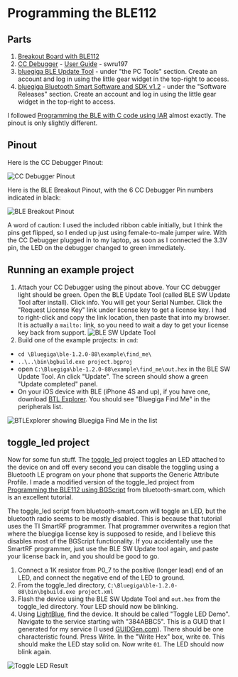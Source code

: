 # Programming the BLE112 #

## Parts ##
1.  [Breakout Board with BLE112](
http://store.hardwarebreakout.com/index.php?route=product/product&product_id=61)
2.  [CC Debugger](http://www.ti.com/tool/cc-debugger) - [User Guide](http://www.ti.com/lit/swru197) - swru197
3.  [bluegiga BLE Update Tool](http://www.bluegiga.com/en-US/products/bluetooth-4.0-modules/ble112-bluetooth--smart-module/documentation/) - under "the PC Tools" section.  Create an account and log in using the little gear widget in the top-right to access.
4.  [bluegiga Bluetooth Smart Software and SDK v1.2](http://www.bluegiga.com/en-US/products/bluetooth-4.0-modules/ble112-bluetooth--smart-module/documentation/) - under the "Software Releases" section.  Create an account and log in using the little gear widget in the top-right to access.

I followed [Programming the BLE with C code using IAR](http://blog.bluetooth-smart.com/2012/09/11/programming-the-ble112-with-c-code-using-iar/) almost exactly.  The pinout is only slightly different.

## Pinout ##
Here is the CC Debugger Pinout:

![CC Debugger Pinout](http://cl.ly/image/2B2s3R0V0Y0R/target-connector-pinout.png)

Here is the BLE Breakout Pinout, with the 6 CC Debugger Pin numbers indicated in black:

![BLE Breakout Pinout](http://cl.ly/image/1V0k2P0G1m3j/ble-breakout-pinout-cc-debugger.png)

A word of caution: I used the included ribbon cable initially, but I think the pins get flipped, so I ended up just using female-to-male jumper wire.  With the CC Debugger plugged in to my laptop, as soon as I connected the 3.3V pin, the LED on the debugger changed to green immediately.

## Running an example project ##
1.  Attach your CC Debugger using the pinout above.  Your CC debugger light should be green.  Open the BLE Update Tool (called BLE SW Update Tool after install).  Click info.  You will get your Serial Number.  Click the "Request License Key" link under license key to get a license key.  I had to right-click and copy the link location, then paste that into my browser.  It is actually a `mailto:` link, so you need to wait a day to get your license key back from support.
 ![BLE SW Update Tool](http://cl.ly/image/38393t310u41/BLESWUpdateTool.PNG)
2. Build one of the example projects: in `cmd`:
 * `cd \Bluegiga\ble-1.2.0-88\example\find_me\`
 * `..\..\bin\bgbuild.exe project.bgproj`
 * open `C:\Bluegiga\ble-1.2.0-88\example\find_me\out.hex` in the BLE SW Update Tool. An click "Update".  The screen should show a green "Update completed" panel.
 * On your iOS device with BLE (iPhone 4S and up), if you have one, download [BTL Explorer](https://itunes.apple.com/us/app/btlexplorer/id532751145?mt=8).  You should see "Bluegiga Find Me" in the peripherals list.

 ![BTLExplorer showing Bluegiga Find Me in the list](http://cl.ly/image/2R1z2c383u0G/BTLExplorer.PNG.jpg)


## toggle_led project ##

Now for some fun stuff.  The [toggle_led](https://github.com/slackhappy/ble112/tree/master/toggle_led) project toggles an LED attached to the device on and off every second you can disable the toggling using a Bluetooth LE program on your phone that supports the Generic Attribute Profile.  I made a modified version of the toggle_led project from [Programming the BLE112 using BGScript](http://blog.bluetooth-smart.com/2012/09/16/programming-the-ble112-using-bgscript/) from bluetooth-smart.com, which is an excellent tutorial.

The toggle_led script from bluetooth-smart.com will toggle an LED, but the bluetooth radio seems to be mostly disabled.  This is because that tutorial uses the TI SmartRF programmer.  That programmer overwrites a region that where the bluegiga license key is supposed to reside, and I believe this disables most of the BGScript functionality.  If you accidentally use the SmartRF programmer, just use the BLE SW Update tool again, and paste your license back in, and you should be good to go.

1. Connect a 1K resistor from P0_7 to the positive (longer lead) end of an LED, and connect the negative end of the LED to ground.
2. From the toggle_led directory, `C:\Bluegiga\ble-1.2.0-88\bin\bgbuild.exe project.xml`
3. Flash the device using the BLE SW Update Tool and `out.hex` from the toggle_led directory.  Your LED should now be blinking.
4. Using [LightBlue](https://itunes.apple.com/us/app/lightblue-bluetooth-low-energy/id557428110?mt=8), find the device.  It should be called "Toggle LED Demo".  Navigate to the service starting with "384ABBC5".  This is a GUID that I generated for my service (I used [GUIDGen.com](http://www.guidgen.com/)).  There should be one characteristic found.  Press Write.  In the "Write Hex" box, write `00`.  This should make the LED stay solid on.  Now write `01`.  The LED should now blink again.

![Toggle LED Result](http://cl.ly/image/1L1c0E043M43/ToggleLED_Breadboard.JPG)
